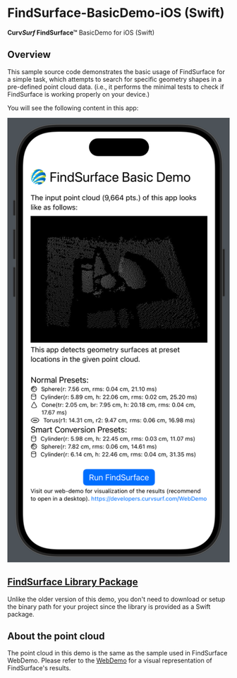 # FindSurface-BasicDemo-iOS (Swift)
**Curv*Surf* FindSurface™** BasicDemo for iOS (Swift)

## Overview

This sample source code demonstrates the basic usage of FindSurface for a simple task, which attempts to search for specific geometry shapes in a pre-defined point cloud data. (i.e., it performs the minimal tests to check if FindSurface is working properly on your device.)

You will see the following content in this app:

![sample-image.png](images/sample-image.png)


## [FindSurface Library Package](https://www.github.com/CurvSurf/FindSurface-iOS)

Unlike the older version of this demo, you don't need to download or setup the binary path for your project since the library is provided as a Swift package.


## About the point cloud

The point cloud in this demo is the same as the sample used in FindSurface WebDemo. Please refer to the [WebDemo](https://developers.curvsurf.com/WebDemo/) for a visual representation of FindSurface's results.

